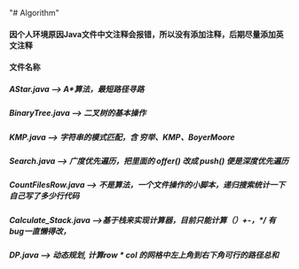 "# Algorithm" 

#### 因个人环境原因Java文件中文注释会报错，所以没有添加注释，后期尽量添加英文注释

#### 文件名称
##### AStar.java --> A*算法，最短路径寻路
##### BinaryTree.java --> 二叉树的基本操作
##### KMP.java --> 字符串的模式匹配，含 穷举、KMP、BoyerMoore
##### Search.java --> 广度优先遍历，把里面的 offer() 改成 push() 便是深度优先遍历
##### CountFilesRow.java --> 不是算法，一个文件操作的小脚本，递归搜索统计一下自己写了多少行代码
##### Calculate_Stack.java -->基于栈来实现计算器，目前只能计算（）+-，*/ 有bug一直懒得改，
##### DP.java --> 动态规划, 计算row * col 的网格中左上角到右下角可行的路径总和
